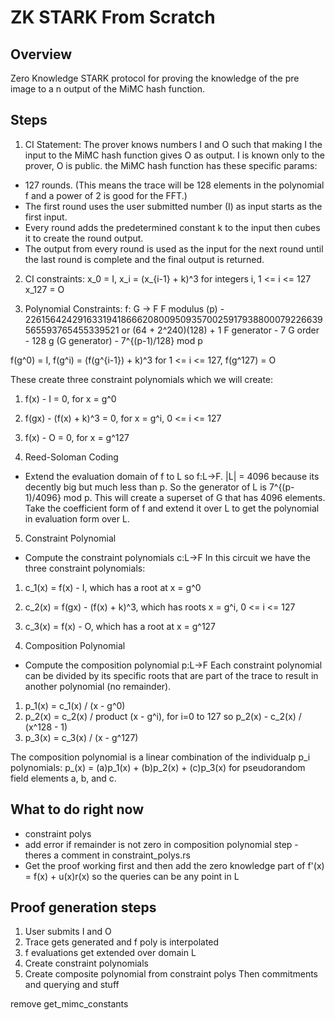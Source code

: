 # ZK STARK From Scratch

## Overview
Zero Knowledge STARK protocol for proving the knowledge of the pre image to a n output of the MiMC hash function.

## Steps
1. CI Statement:
The prover knows numbers I and O such that making I the input to the MiMC hash function gives O as output. I is known only to the prover, O is public. the MiMC hash function has these specific params:
- 127 rounds. (This means the trace will be 128 elements in the polynomial f and a power of 2 is good for the FFT.)
- The first round uses the user submitted number (I) as input starts as the first input.
- Every round adds the predetermined constant k to the input then cubes it to create the round output.
- The output from every round is used as the input for the next round until the last round is complete and the final output is returned.

2. CI constraints:
x_0 = I,
x_i = (x_{i-1} + k)^3 for integers i, 1 <= i <= 127
x_127 = O

3. Polynomial Constraints:
f: G -> F
F modulus (p) - 226156424291633194186662080095093570025917938800079226639565593765455339521 or (64 + 2^240)(128) + 1
F generator - 7
G order - 128
g (G generator) - 7^{(p-1)/128} mod p

f(g^0) = I,
f(g^i) = (f(g^{i-1}) + k)^3 for 1 <= i <= 127,
f(g^127) = O

These create three constraint polynomials which we will create:
1. f(x) - I = 0, for x = g^0
2. f(gx) - (f(x) + k)^3 = 0, for x = g^i, 0 <= i <= 127
3. f(x) - O = 0, for x = g^127

4. Reed-Soloman Coding
- Extend the evaluation domain of f to L so f:L->F.
|L| = 4096 because its decently big but much less than p.
So the generator of L is 7^{(p-1)/4096} mod p. This will create a superset of G that has 4096 elements.
Take the coefficient form of f and extend it over L to get the polynomial in evaluation form over L.

5. Constraint Polynomial
- Compute the constraint polynomials c:L->F
In this circuit we have the three constraint polynomials:
1. c_1(x) = f(x) - I, which has a root at x = g^0
2. c_2(x) = f(gx) - (f(x) + k)^3, which has roots x = g^i, 0 <= i <= 127
3. c_3(x) = f(x) - O, which has a root at x = g^127 

6. Composition Polynomial
- Compute the composition polynomial p:L->F
Each constraint polynomial can be divided by its specific roots that are part of the trace to result in another polynomial (no remainder).
1. p_1(x) = c_1(x) / (x - g^0)
2. p_2(x) = c_2(x) / product (x - g^i), for i=0 to 127
so p_2(x) - c_2(x) / (x^128 - 1) 
3. p_3(x) = c_3(x) / (x - g^127)

The composition polynomial is a linear combination of the individualp p_i polynomials:
p_(x) = (a)p_1(x) + (b)p_2(x) + (c)p_3(x) for pseudorandom field elements a, b, and c.



## What to do right now
- constraint polys
- add error if remainder is not zero in composition polynomial step - theres a comment in constraint_polys.rs
- Get the proof working first and then add the zero knowledge part of f'(x) = f(x) + u(x)r(x) so the queries can be any point in L

## Proof generation steps
1. User submits I and O
2. Trace gets generated and f poly is interpolated
3. f evaluations get extended over domain L
4. Create constraint polynomials
5. Create composite polynomial from constraint polys
Then commitments and querying and stuff

remove get_mimc_constants